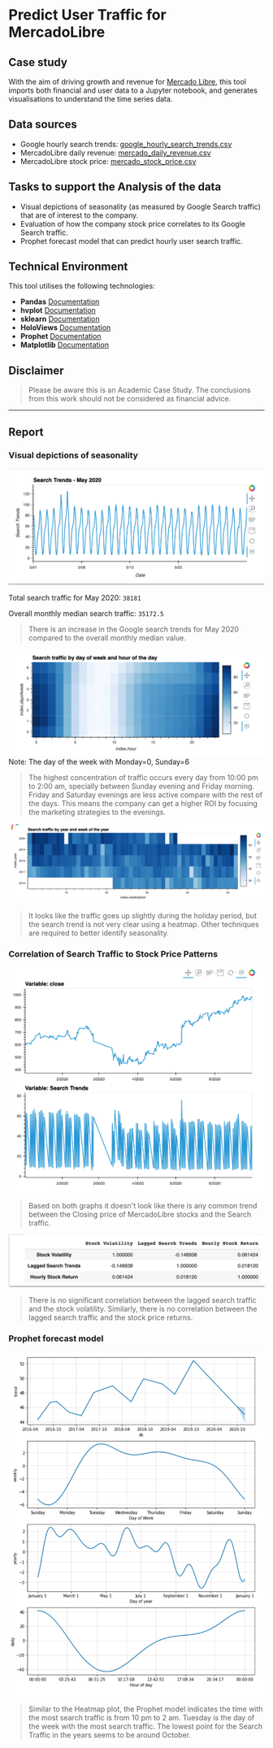 # Predict User Traffic for MercadoLibre

## Case study
With the aim of driving growth and revenue for [Mercado Libre](http://investor.mercadolibre.com/investor-relations), this 
tool imports both financial and user data to a Jupyter notebook, and generates visualisations to understand the time 
series data.

## Data sources
- Google hourly search trends: [google_hourly_search_trends.csv](Resources/google_hourly_search_trends.csv)
- MercadoLibre daily revenue: [mercado_daily_revenue.csv](Resources/mercado_daily_revenue.csv)
- MercadoLibre stock price: [mercado_stock_price.csv](Resources/mercado_stock_price.csv)

## Tasks to support the Analysis of the data
* Visual depictions of seasonality (as measured by Google Search traffic) that are of interest to the company.
* Evaluation of how the company stock price correlates to its Google Search traffic.
* Prophet forecast model that can predict hourly user search traffic.

## Technical Environment
This tool utilises the following technologies:
- **Pandas** [Documentation](https://pandas.pydata.org/docs/reference/frame.html)
- **hvplot** [Documentation](https://hvplot.holoviz.org/getting_started/hvplot.html)
- **sklearn** [Documentation](https://scikit-learn.org/stable/)
- **HoloViews** [Documentation](https://holoviews.org/)
- **Prophet** [Documentation](https://facebook.github.io/prophet/)
- **Matplotlib** [Documentation](https://matplotlib.org/)

## Disclaimer
> Please be aware this is an Academic Case Study. The conclusions from this work should not be considered as financial 
> advice.

- - - - - - - - - - - - - - -
## Report

### Visual depictions of seasonality
![Search Trends - May 2020](Images/search-trends-may-2020.png)

Total search traffic for May 2020: `38181`

Overall monthly median search traffic: `35172.5`
> There is an increase in the Google search trends for May 2020 compared to the overall monthly median value.

![Search traffic by day of week and hour of the day](Images/day-of-week-and-hour-of-day.png)
Note: The day of the week with Monday=0, Sunday=6

> The highest concentration of traffic occurs every day from 10:00 pm to 2:00 am, specially between Sunday evening and 
> Friday morning. Friday and Saturday evenings are less active compare with the rest of the days. This means the company 
> can get a higher ROI by focusing the marketing strategies to the evenings.

![Search traffic by year and week of the year](Images/search-year-and-week-of-year.png)

> It looks like the traffic goes up slightly during the holiday period, but the search trend is not very clear using a 
> heatmap. Other techniques are required to better identify seasonality.

### Correlation of Search Traffic to Stock Price Patterns

![MercadoLibre Close and Search Trends data](Images/closing-vs-search.png)

> Based on both graphs it doesn't look like there is any common trend between the Closing price of MercadoLibre stocks 
> and the Search traffic.

![Correlation table of Stock Volatility, Lagged Search Trends, and Hourly Stock Return](Images/volatility-vs-search-vs-return-correlation.png)

> There is no significant correlation between the lagged search traffic and the stock volatility. Similarly, there is no 
> correlation between the lagged search traffic and the stock price returns.

### Prophet forecast model
![Prophet plot components](Images/prophet-components.png)

> Similar to the Heatmap plot, the Prophet model indicates the time with the most search traffic is from 10 pm to 2 am.
> Tuesday is the day of the week with the most search traffic.
> The lowest point for the Search Traffic in the years seems to be around October.